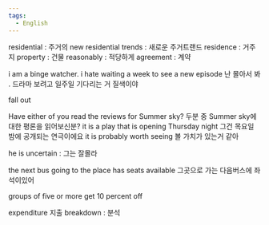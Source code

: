 ```yaml
---
tags:
  - English
---
```

residential : 주거의
new residential trends : 새로운 주거트랜드
residence : 거주지
property : 건물
reasonably : 적당하게
agreement : 계약

i am a binge watcher. i hate waiting a week to see a new
episode
난 몰아서 봐 . 드라마 보려고 일주일 기다리는 거 질색이야

fall out

Have either of you read the reviews for Summer sky?
두분 중 Summer sky에대한 평론을 읽어보신분?
it is a play that is opening Thursday night
그건 목요일 밤에 공개되는 연극이에요
it is probably worth seeing 볼 가치가 있는거 같아

he is uncertain : 그는 잘몰라


the next bus going to the place has seats available 
그곳으로 가는 다음버스에 좌석이있어

groups of five or more get 10 percent off

expenditure 지출
breakdown : 분석
